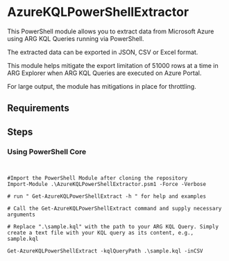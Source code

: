 # AzureKQLPowerShellExtractor

This PowerShell module allows you to extract data from Microsoft Azure using ARG KQL Queries running via PowerShell. 

The extracted data can be exported in JSON, CSV or Excel format.

This module helps mitigate the export limitation of 51000 rows at a time in ARG Explorer when ARG KQL Queries are executed on Azure Portal.

For large output, the module has mitigations in place for throttling.

## Requirements


## Steps

### Using PowerShell Core




<pre><code class="language-powershell">

#Import the PowerShell Module after cloning the repository
Import-Module .\AzureKQLPowerShellExtractor.psm1 -Force -Verbose

# run " Get-AzureKQLPowerShellExtract -h " for help and examples

# Call the Get-AzureKQLPowerShellExtract command and supply necessary arguments

# Replace ".\sample.kql" with the path to your ARG KQL Query. Simply create a text file with your KQL query as its content, e.g., sample.kql

Get-AzureKQLPowerShellExtract -kqlQueryPath .\sample.kql -inCSV


</code></pre>



